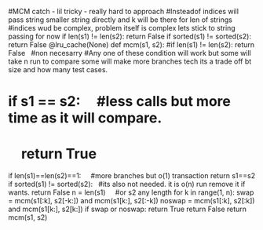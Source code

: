 #MCM catch - lil tricky - really hard to approach
#Insteadof indices will pass string smaller string directly and k will be there for len of strings
#indices wud be complex, problem itself is complex lets stick to string passing for now
if len(s1) != len(s2):
return False
if sorted(s1) != sorted(s2):
return False
@lru_cache(None)
def mcm(s1, s2):
#if len(s1) != len(s2):  return False    #non necesarry
#Any one of these condition will work but some will take n run to compare some will make more branches tech its a trade off bt size and how many test cases.
# if s1 == s2:      #less calls but more time as it will compare.
#     return True
if len(s1)==len(s2)==1:     #more branches but o(1) transaction
return s1==s2
if sorted(s1) != sorted(s2):    #its also not needed. it is o(n) run remove it if wants.
return False
n = len(s1)     #or s2 any length
for k in range(1, n):
swap = mcm(s1[:k], s2[-k:]) and mcm(s1[k:], s2[:-k])
noswap = mcm(s1[:k], s2[:k]) and mcm(s1[k:], s2[k:])
if swap or noswap:
return True
return False
return mcm(s1, s2)